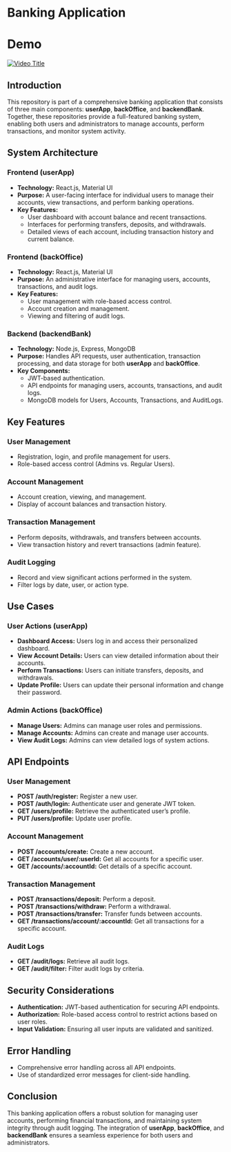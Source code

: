 # Banking Application

# Demo

[![Video Title](https://github.com/calfmike/userApp/blob/main/thumbnail.png)](https://www.youtube.com/watch?v=iG6coQoRhbs)

## Introduction
This repository is part of a comprehensive banking application that consists of three main components: **userApp**, **backOffice**, and **backendBank**. Together, these repositories provide a full-featured banking system, enabling both users and administrators to manage accounts, perform transactions, and monitor system activity.

## System Architecture

### Frontend (userApp)
- **Technology:** React.js, Material UI
- **Purpose:** A user-facing interface for individual users to manage their accounts, view transactions, and perform banking operations.
- **Key Features:**
  - User dashboard with account balance and recent transactions.
  - Interfaces for performing transfers, deposits, and withdrawals.
  - Detailed views of each account, including transaction history and current balance.

### Frontend (backOffice)
- **Technology:** React.js, Material UI
- **Purpose:** An administrative interface for managing users, accounts, transactions, and audit logs.
- **Key Features:**
  - User management with role-based access control.
  - Account creation and management.
  - Viewing and filtering of audit logs.

### Backend (backendBank)
- **Technology:** Node.js, Express, MongoDB
- **Purpose:** Handles API requests, user authentication, transaction processing, and data storage for both **userApp** and **backOffice**.
- **Key Components:**
  - JWT-based authentication.
  - API endpoints for managing users, accounts, transactions, and audit logs.
  - MongoDB models for Users, Accounts, Transactions, and AuditLogs.

## Key Features

### User Management
- Registration, login, and profile management for users.
- Role-based access control (Admins vs. Regular Users).

### Account Management
- Account creation, viewing, and management.
- Display of account balances and transaction history.

### Transaction Management
- Perform deposits, withdrawals, and transfers between accounts.
- View transaction history and revert transactions (admin feature).

### Audit Logging
- Record and view significant actions performed in the system.
- Filter logs by date, user, or action type.

## Use Cases

### User Actions (userApp)
- **Dashboard Access:** Users log in and access their personalized dashboard.
- **View Account Details:** Users can view detailed information about their accounts.
- **Perform Transactions:** Users can initiate transfers, deposits, and withdrawals.
- **Update Profile:** Users can update their personal information and change their password.

### Admin Actions (backOffice)
- **Manage Users:** Admins can manage user roles and permissions.
- **Manage Accounts:** Admins can create and manage user accounts.
- **View Audit Logs:** Admins can view detailed logs of system actions.

## API Endpoints

### User Management
- **POST /auth/register:** Register a new user.
- **POST /auth/login:** Authenticate user and generate JWT token.
- **GET /users/profile:** Retrieve the authenticated user’s profile.
- **PUT /users/profile:** Update user profile.

### Account Management
- **POST /accounts/create:** Create a new account.
- **GET /accounts/user/:userId:** Get all accounts for a specific user.
- **GET /accounts/:accountId:** Get details of a specific account.

### Transaction Management
- **POST /transactions/deposit:** Perform a deposit.
- **POST /transactions/withdraw:** Perform a withdrawal.
- **POST /transactions/transfer:** Transfer funds between accounts.
- **GET /transactions/account/:accountId:** Get all transactions for a specific account.

### Audit Logs
- **GET /audit/logs:** Retrieve all audit logs.
- **GET /audit/filter:** Filter audit logs by criteria.

## Security Considerations
- **Authentication:** JWT-based authentication for securing API endpoints.
- **Authorization:** Role-based access control to restrict actions based on user roles.
- **Input Validation:** Ensuring all user inputs are validated and sanitized.

## Error Handling
- Comprehensive error handling across all API endpoints.
- Use of standardized error messages for client-side handling.

## Conclusion
This banking application offers a robust solution for managing user accounts, performing financial transactions, and maintaining system integrity through audit logging. The integration of **userApp**, **backOffice**, and **backendBank** ensures a seamless experience for both users and administrators.


